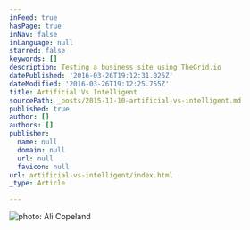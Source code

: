 ```yaml
---
inFeed: true
hasPage: true
inNav: false
inLanguage: null
starred: false
keywords: []
description: Testing a business site using TheGrid.io
datePublished: '2016-03-26T19:12:31.026Z'
dateModified: '2016-03-26T19:12:25.755Z'
title: Artificial Vs Intelligent
sourcePath: _posts/2015-11-10-artificial-vs-intelligent.md
published: true
author: []
authors: []
publisher:
  name: null
  domain: null
  url: null
  favicon: null
url: artificial-vs-intelligent/index.html
_type: Article

---
```

![photo: Ali Copeland](https://the-grid-user-content.s3-us-west-2.amazonaws.com/bbaf5038-fc84-47b5-8c40-9e8062e76d6e.jpg)